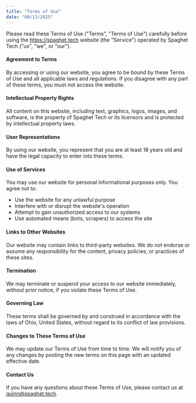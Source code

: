 ```yaml
---
title: "Terms of Use"
date: "08/13/2025"
---
```


Please read these Terms of Use ("Terms", "Terms of Use") carefully before using the https://spaghet.tech website (the "Service") operated by Spaghet Tech ("us", "we", or "our").

#### Agreement to Terms

By accessing or using our website, you agree to be bound by these Terms of Use and all applicable laws and regulations. If you disagree with any part of these terms, you must not access the website.

#### Intellectual Property Rights

All content on this website, including text, graphics, logos, images, and software, is the property of Spaghet Tech or its licensors and is protected by intellectual property laws.

#### User Representations

By using our website, you represent that you are at least 18 years old and have the legal capacity to enter into these terms.

#### Use of Services

You may use our website for personal informational purposes only. You agree not to:
- Use the website for any unlawful purpose
- Interfere with or disrupt the website's operation
- Attempt to gain unauthorized access to our systems
- Use automated means (bots, scrapers) to access the site

#### Links to Other Websites

Our website may contain links to third-party websites. We do not endorse or assume any responsibility for the content, privacy policies, or practices of these sites.

#### Termination

We may terminate or suspend your access to our website immediately, without prior notice, if you violate these Terms of Use.

#### Governing Law

These terms shall be governed by and construed in accordance with the laws of Ohio, United States, without regard to its conflict of law provisions.

#### Changes to These Terms of Use

We may update our Terms of Use from time to time. We will notify you of any changes by posting the new terms on this page with an updated effective date.

#### Contact Us

If you have any questions about these Terms of Use, please contact us at quinn@spaghet.tech.
